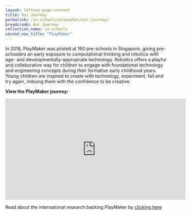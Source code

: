 ```yaml
---
layout: leftnav-page-content
title: Our Journey
permalink: /in-schools/playmaker/our-journey/
breadcrumb: Our Journey
collection_name: in-schools
second_nav_title: "PlayMaker"
---
```


In 2016, PlayMaker was piloted at 160 pre-schools in Singapore, giving pre-schoolers an early exposure to computational thinking and robotics with age- and developmentally-appropriate technology. Robotics offers a playful and collaborative way for children to engage with foundational technology and engineering concepts during their formative early childhood years. Young children are inspired to create with technology, experiment, fail and try again, imbuing them with the confidence to be creative.

**View the PlayMaker journey:**

<div class="bp-youtube">
      <iframe width="560" height="315" src="https://www.youtube.com/embed/2Dzs853ZSK4" frameborder="0" allow="accelerometer; autoplay; encrypted-media; gyroscope; picture-in-picture" allowfullscreen></iframe>
</div>

Read about the international research backing PlayMaker by [clicking here](/in-schools/playmaker/international-research/)
